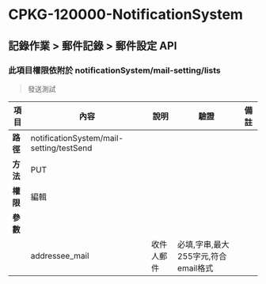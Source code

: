 # CPKG-120000-NotificationSystem

## 記錄作業 > 郵件記錄 > 郵件設定 API

### 此項目權限依附於 notificationSystem/mail-setting/lists

> 發送測試

| 項目                      | 內容                       | 說明                |驗證                      |   備註         |
|---------------------------|----------------------------|----------------------|-----------------|----------------|
| <b>路徑</b>               | notificationSystem/mail-setting/testSend    |                        |                |                  |
| <b>方法</b>               | PUT                        |                    |                    |                 |
| <b>權限</b>               | 編輯                       |                     |                   |                 |
| <b>參數</b>               |                            |                       |                 |                 |
|                           | addressee_mail       | 收件人郵件            | 必填,字串,最大255字元,符合email格式          |                 |

